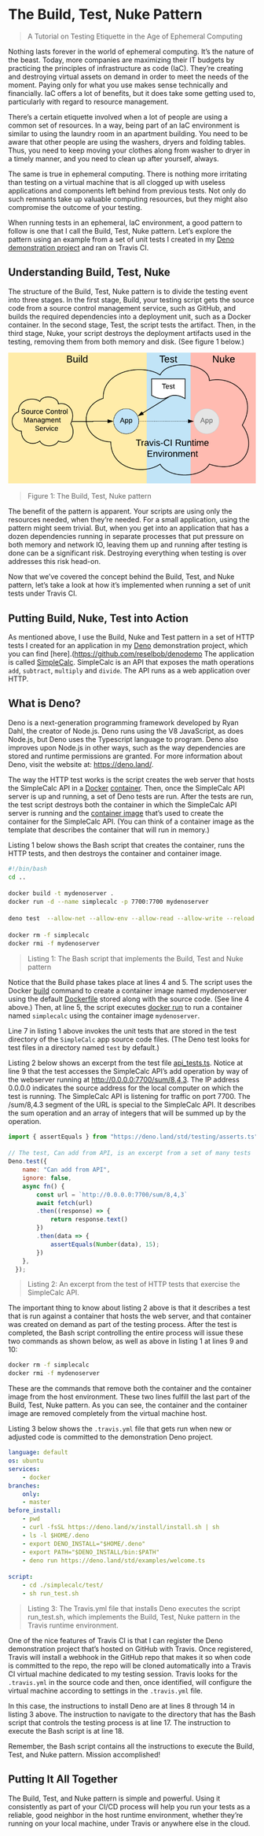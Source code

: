 # The Build, Test, Nuke Pattern
> A Tutorial on Testing Etiquette in the Age of Ephemeral Computing

Nothing lasts forever in the world of ephemeral computing. It’s the nature of the beast. Today, more companies are maximizing their IT budgets by practicing the principles of infrastructure as code (IaC). They’re creating and destroying virtual assets on demand in order to meet the needs of the moment.
Paying only for what you use makes sense technically and financially. IaC offers a lot of benefits, but it does take some getting used to, particularly with regard to resource management.

There’s a certain etiquette involved when a lot of people are using a common set of resources. In a way, being part of an IaC environment is similar to using the laundry room in an apartment building. You need to be aware that other people are using the washers, dryers and folding tables. Thus, you need to keep moving your clothes along from washer to dryer in a timely manner, and you need to clean up after yourself, always.

The same is true in ephemeral computing. There is nothing more irritating than testing on a virtual machine that is all clogged up with useless applications and components left behind from previous tests. Not only do such remnants take up valuable computing resources, but they might also compromise the outcome of your testing. 

When running tests in an ephemeral, IaC environment, a good pattern to follow is one that I call the Build, Test, Nuke pattern. Let’s explore the pattern using an example from a set of unit tests I created in my [Deno demonstration project](https://github.com/reselbob/denodemo) and ran on Travis CI.


## Understanding Build, Test, Nuke

The structure of the Build, Test, Nuke pattern is to divide the testing event into three stages. In the first stage, Build, your testing script gets the source code from a source control management service, such as GitHub, and builds the required dependencies into a deployment unit, such as a Docker container. In the second stage, Test, the script tests the artifact. Then, in the third stage, Nuke, your script destroys the deployment artifacts used in the testing, removing them from both memory and disk. (See figure 1 below.)

![Nuke](nuke.png)
> Figure 1: The Build, Test, Nuke pattern

The benefit of the pattern is apparent. Your scripts are using only the resources needed, when they’re needed. For a small application, using the pattern might seem trivial. But, when you get into an application that has a dozen dependencies running in separate processes that put pressure on both memory and network IO, leaving them up and running after testing is done can be a significant risk. Destroying everything when testing is over addresses this risk head-on.

Now that we’ve covered the concept behind the Build, Test, and Nuke pattern, let’s take a look at how it’s implemented when running a set of unit tests under Travis CI.

## Putting Build, Nuke, Test into Action

As mentioned above, I use the Build, Nuke and Test pattern in a set of HTTP tests I created for an application in my [Deno](https://deno.land/) demonstration project, which you can find [here].(https://github.com/reselbob/denodemo The application is called [SimpleCalc](https://github.com/reselbob/denodemo/tree/master/simplecalc_). SimpleCalc is an API that exposes the math operations `add`, `subtract`, `multiply` and `divide`. The API runs as a web application over HTTP.

## What is Deno? 

Deno is a next-generation programming framework developed by Ryan Dahl, the creator of Node.js. Deno runs using the V8 JavaScript, as does Node.js, but Deno uses the Typescript language to program. Deno also improves upon Node.js in other ways, such as the way dependencies are stored and runtime permissions are granted. For more information about Deno, visit the website at: https://deno.land/.

The way the HTTP test works is the script creates the web server that hosts the SimpleCalc API in a [Docker](https://www.docker.com/resources/what-container) [container](https://www.docker.com/resources/what-container). Then, once the SimpleCalc API server is up and running, a set of Deno tests are run. After the tests are run, the test script destroys both the container in which the SimpleCalc API server is running and the [container image](https://stackoverflow.com/questions/23735149/what-is-the-difference-between-a-docker-image-and-a-container) that’s used to create the container for the SimpleCalc API. (You can think of a container image as the template that describes the container that will run in memory.)

Listing 1 below shows the Bash script that creates the container, runs the HTTP tests, and then destroys the container and container image.

```bash
#!/bin/bash
cd ..

docker build -t mydenoserver .
docker run -d --name simplecalc -p 7700:7700 mydenoserver

deno test  --allow-net --allow-env --allow-read --allow-write --reload

docker rm -f simplecalc
docker rmi -f mydenoserver
```
> Listing 1: The Bash script that implements the Build, Test and Nuke pattern

Notice that the Build phase takes place at lines 4 and 5. The script uses the Docker [build](https://docs.docker.com/engine/reference/commandline/build/) command to create a container image named mydenoserver using the default [Dockerfile](https://github.com/reselbob/denodemo/blob/master/simplecalc/Dockerfile) stored along with the source code. (See line 4 above.) Then, at line 5, the script executes [docker run](https://docs.docker.com/engine/reference/commandline/run/) to run a container named `simplecalc` using the container image `mydenoserver`.

Line 7 in listing 1 above invokes the unit tests that are stored in the test directory of the `SimpleCalc` app source code files. (The Deno test looks for test files in a directory named `test` by default.)

Listing 2 below shows an excerpt from the test file [api_tests.ts](https://github.com/reselbob/denodemo/blob/master/simplecalc/test/api_tests.ts). Notice at line 9 that the test accesses the SimpleCalc API’s add operation by way of the webserver running at http://0.0.0.0:7700/sum/8,4,3. The IP address 0.0.0.0 indicates the source address for the local computer on which the test is running. The SimpleCalc API is listening for traffic on port 7700. The /sum/8,4.3 segment of the URL is special to the SimpleCalc API. It describes the sum operation and an array of integers that will be summed up by the operation.

```javascript
import { assertEquals } from "https://deno.land/std/testing/asserts.ts";

// The test, Can add from API, is an excerpt from a set of many tests
Deno.test({
    name: "Can add from API",
    ignore: false,
    async fn() {
        const url = `http://0.0.0.0:7700/sum/8,4,3`
        await fetch(url)
        .then((response) => {
            return response.text()
        })
        .then(data => {
            assertEquals(Number(data), 15);
        })
    },
  });
```
> Listing 2: An excerpt from the test of HTTP tests that exercise the SimpleCalc API.

The important thing to know about listing 2 above is that it describes a test that is run against a container that hosts the web server, and that container was created on demand as part of the testing process.
After the test is completed, the Bash script controlling the entire process will issue these two commands as shown below, as well as above in listing 1 at lines 9 and 10:

```bash
docker rm -f simplecalc
docker rmi -f mydenoserver
```

These are the commands that remove both the container and the container image from the host environment. These two lines fulfill the last part of the Build, Test, Nuke pattern. As you can see, the container and the container image are removed completely from the virtual machine host.

Listing 3 below shows the `.travis.yml` file that gets run when new or adjusted code is committed to the demonstration Deno project.

```yaml
language: default
os: ubuntu
services:
    - docker
branches:
    only:
    - master
before_install:
    - pwd
    - curl -fsSL https://deno.land/x/install/install.sh | sh
    - ls -l $HOME/.deno
    - export DENO_INSTALL="$HOME/.deno"
    - export PATH="$DENO_INSTALL/bin:$PATH"
    - deno run https://deno.land/std/examples/welcome.ts
    
script: 
    - cd ./simplecalc/test/
    - sh run_test.sh
 ```
 > Listing 3: The Travis.yml file that installs Deno executes the script run_test.sh, which implements the Build, Test, Nuke pattern in the Travis runtime environment.
 
 One of the nice features of Travis CI is that I can register the Deno demonstration project that’s hosted on GitHub with Travis. Once registered, Travis will install a webhook in the GitHub repo that makes it so when code is committed to the repo, the repo will be cloned automatically into a Travis CI virtual machine dedicated to my testing session. Travis looks for the `.travis.yml` in the source code and then, once identified, will configure the virtual machine according to settings in the `.travis.yml` file.
 
In this case, the instructions to install Deno are at lines 8 through 14 in listing 3 above. The instruction to navigate to the directory that has the Bash script that controls the testing process is at line 17. The instruction to execute the Bash script is at line 18.

Remember, the Bash script contains all the instructions to execute the Build, Test, and Nuke pattern. Mission accomplished!

## Putting It All Together

The Build, Test, and Nuke pattern is simple and powerful. Using it consistently as part of your CI/CD process will help you run your tests as a reliable, good neighbor in the host runtime environment, whether they’re running on your local machine, under Travis or anywhere else in the cloud.







